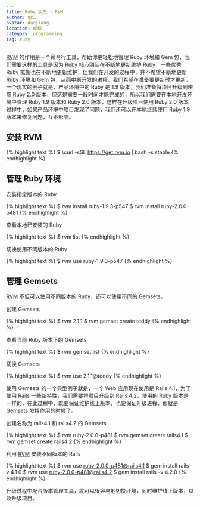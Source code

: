 ```yaml
---
title: Ruby 实战 - RVM
author: 但江
avatar: danjiang
location: 成都
category: programming
tag: ruby
---
```


[RVM][1] 的作用是一个命令行工具，帮助你更轻松地管理 Ruby 环境和 Gem 包，我们需要这样的工具是因为 Ruby 核心团队在不断地更新维护 Ruby，一些优秀 Ruby 框架也在不断地更新维护，但我们在开发的过程中，并不希望不断地更新 Ruby 环境和 Gem 包，从而中断开发的进程，我们希望在准备要更新时才更新，一个现实的例子就是，产品环境中的 Ruby 是 1.9 版本，我们准备将项目升级到使用 Ruby 2.0 版本，但这是需要一段时间才能完成的，所以我们需要在本地开发环境中管理 Ruby 1.9 版本和 Ruby 2.0 版本，这样在升级项目使用 Ruby 2.0 版本过程中，如果产品环境中项目发现了问题，我们还可以在本地继续使用 Ruby 1.9 版本来修复问题，互不影响。 

## 安装 RVM

{% highlight text %}
$ \curl -sSL https://get.rvm.io | bash -s stable
{% endhighlight %}

## 管理 Ruby 环境

安装指定版本的 Ruby

{% highlight text %}
$ rvm install ruby-1.9.3-p547
$ rvm install ruby-2.0.0-p481
{% endhighlight %}

查看本地已安装的 Ruby

{% highlight text %}
$ rvm list
{% endhighlight %}

切换使用不同版本的 Ruby

{% highlight text %}
$ rvm use ruby-1.9.3-p547
{% endhighlight %}

## 管理 Gemsets

[RVM][1] 不但可以使用不同版本的 Ruby，还可以使用不同的 Gemsets。

创建 Gemsets

{% highlight text %}
$ rvm 2.1.1
$ rvm gemset create teddy
{% endhighlight %}

查看当前 Ruby 版本下的 Gemsets

{% highlight text %}
$ rvm gemset list
{% endhighlight %}

切换 Gemsets

{% highlight text %}
$ rvm use 2.1.1@teddy
{% endhighlight %}

使用 Gemsets 的一个典型例子就是，一个 Web 应用现在使用是 Rails 4.1，为了使用 Rails 一些新特性，我们需要将项目升级到 Rails 4.2，使用的 Ruby 版本是一样的，在此过程中，既要保证维护线上版本，也要保证升级进程，那就是 Gemsets 发挥作用的时候了。

创建名称为 rails4.1 和 rails4.2 的 Gemsets

{% highlight text %}
$ rvm ruby-2.0.0-p481
$ rvm gemset create rails4.1
$ rvm gemset create rails4.2
{% endhighlight %}

利用 [RVM][1] 安装不同版本的 Rails

{% highlight text %}
$ rvm use ruby-2.0.0-p481@rails4.1
$ gem install rails -v 4.1.0
$ rvm use ruby-2.0.0-p481@rails4.2
$ gem install rails -v 4.2.0
{% endhighlight %}

升级过程中配合版本管理工具，就可以很容易地切换环境，同时维护线上版本，以及升级项目。

[1]: http://www.rvm.io
